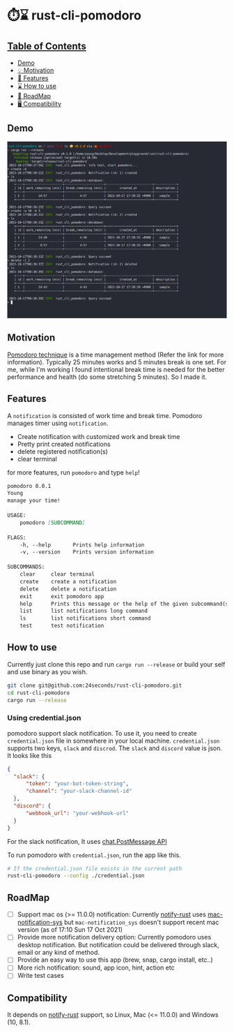 # ⏱️⌛ rust-cli-pomodoro

## [Table of Contents](#table-of-Contents)
- [Demo](#demo)
- [💡 Motivation](#motivation)
- [📜 Features](#features)
- [⌛ How to use](#how-to-use)
- [🚧 RoadMap](#roadmap)
- [🖥️ Compatibility](#compatibility)


## Demo

<img src="assets/pomodoro_demo.png" />



## Motivation

[Pomodoro technique](https://en.wikipedia.org/wiki/Pomodoro_Technique) is a time management method (Refer the link for more information). Typically 25 minutes works and 5 minutes break is one set.
For me, while I'm working I found intentional break time is needed for the better performance and health (do some stretching 5 minutes). So I made it.


## Features

A `notification` is consisted of work time and break time. Pomodoro manages timer using `notification`.

- Create notification with customized work and break time
- Pretty print created notifications
- delete registered notification(s)
- clear terminal

for more features, run `pomodoro` and type `help`!


```md
pomodoro 0.0.1
Young
manage your time!

USAGE:
    pomodoro [SUBCOMMAND]

FLAGS:
    -h, --help       Prints help information
    -v, --version    Prints version information

SUBCOMMANDS:
    clear     clear terminal
    create    create a notification
    delete    delete a notification
    exit      exit pomodoro app
    help      Prints this message or the help of the given subcommand(s)
    list      list notifications long command
    ls        list notifications short command
    test      test notification
```


## How to use

Currently just clone this repo and run `cargo run --release` or build your self and use binary as you wish.

```sh
git clone git@github.com:24seconds/rust-cli-pomodoro.git
cd rust-cli-pomodoro
cargo run --release
```

### Using credential.json
pomodoro support slack notification.
To use it, you need to create `credential.json` file in somewhere in your local machine. `credential.json` supports two keys, `slack` and `discrod`.
The `slack` and `discord` value is json. It looks like this

```json
{
  "slack": {
      "token": "your-bot-token-string",
      "channel": "your-slack-channel-id"
  },
  "discord": {
      "webhook_url": "your-webhook-url"
  }
}
```

For the slack notification, It uses [chat.PostMessage API](https://api.slack.com/methods/chat.postMessage)

To run pomodoro with `credential.json`, run the app like this.
```sh
# If the credential.json file exists in the current path
rust-cli-pomodoro --config ./credential.json
```


## RoadMap

- [ ] Support mac os (>= 11.0.0) notification: Currently [notify-rust](https://github.com/hoodie/notify-rust) uses [mac-notification-sys](https://github.com/h4llow3En/mac-notification-sys) but `mac-notification_sys` doesn't support recent mac version (as of 17:10 Sun 17 Oct 2021)
- [ ] Provide more notification delivery option: Currently pomodoro uses desktop notification. But notification could be delivered through slack, email or any kind of method.
- [ ] Provide an easy way to use this app (brew, snap, cargo install, etc..)
- [ ] More rich notification: sound, app icon, hint, action etc
- [ ] Write test cases 

## Compatibility

It depends on [notify-rust](https://github.com/hoodie/notify-rust) support, so Linux, Mac (<= 11.0.0) and Windows (10, 8.1).
